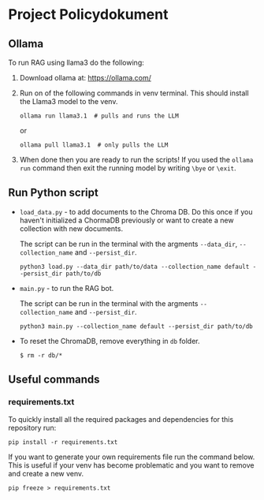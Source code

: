 # Project Policydokument

## Ollama
To run RAG using llama3 do the following:
1. Download ollama at: https://ollama.com/
2. Run on of the following commands in venv terminal. This should install the Llama3 model to the venv. 
    ```
    ollama run llama3.1  # pulls and runs the LLM 
    ```
    
    or

    ```
    ollama pull llama3.1  # only pulls the LLM
    ```
3. When done then you are ready to run the scripts! If you used the `ollama run` command then exit the running model by writing `\bye` or `\exit`.

## Run Python script

- `load_data.py` - to add documents to the Chroma DB. Do this once if you haven't initialized a ChormaDB previously or want to create a new collection with new documents.

    The script can be run in the terminal with the argments `--data_dir`, `--collection_name` and `--persist_dir`.
    ```
    python3 load.py --data_dir path/to/data --collection_name default --persist_dir path/to/db
    ```


- `main.py` - to run the RAG bot.
    
    The script can be run in the terminal with the argments `--collection_name` and `--persist_dir`.
    ```
    python3 main.py --collection_name default --persist_dir path/to/db
    ```

- To reset the ChromaDB, remove everything in `db` folder.
    ```
    $ rm -r db/*
    ```


## Useful commands

### **requirements.txt**
To quickly install all the required packages and dependencies for this repository run:
```
pip install -r requirements.txt
```

If you want to generate your own requirements file run the command below. This is useful if your venv has become problematic and you want to remove and create a new venv.
```
pip freeze > requirements.txt
```

